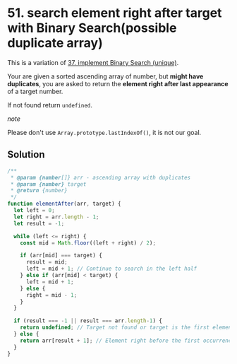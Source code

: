 # 51. search element right after target with Binary Search(possible duplicate array)

This is a variation of [37. implement Binary Search (unique)](https://bigfrontend.dev/problem/implement-Binary-Search-Unique).

Your are given a sorted ascending array of number, but **might have duplicates**, you are asked to return the **element right after last appearance** of a target number.

If not found return `undefined`.

*note*

Please don't use `Array.prototype.lastIndexOf()`, it is not our goal.

## Solution

```js
/**
 * @param {number[]} arr - ascending array with duplicates
 * @param {number} target
 * @return {number}
 */
function elementAfter(arr, target) {
  let left = 0;
  let right = arr.length - 1;
  let result = -1;

  while (left <= right) {
    const mid = Math.floor((left + right) / 2);

    if (arr[mid] === target) {
      result = mid;
      left = mid + 1; // Continue to search in the left half
    } else if (arr[mid] < target) {
      left = mid + 1;
    } else {
      right = mid - 1;
    }
  }

  if (result === -1 || result === arr.length-1) {
    return undefined; // Target not found or target is the first element
  } else {
    return arr[result + 1]; // Element right before the first occurrence of target
  }
}
```

